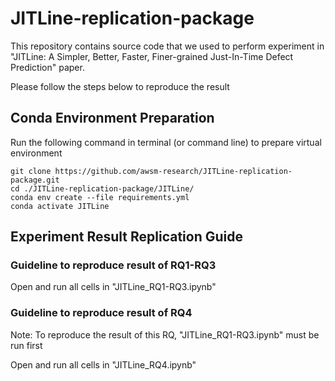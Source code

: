 
# JITLine-replication-package

  

This repository contains source code that we used to perform experiment in "JITLine: A Simpler, Better, Faster, Finer-grained Just-In-Time Defect Prediction" paper.


Please follow the steps below to reproduce the result

## Conda Environment Preparation

Run the following command in terminal (or command line) to prepare virtual environment

    git clone https://github.com/awsm-research/JITLine-replication-package.git
    cd ./JITLine-replication-package/JITLine/
    conda env create --file requirements.yml
    conda activate JITLine

## Experiment Result Replication Guide

### Guideline to reproduce result of RQ1-RQ3

Open and run all cells in "JITLine_RQ1-RQ3.ipynb"  

### Guideline to reproduce result of RQ4

Note: To reproduce the result of this RQ, "JITLine_RQ1-RQ3.ipynb" must be run first

Open and run all cells in "JITLine_RQ4.ipynb" 

